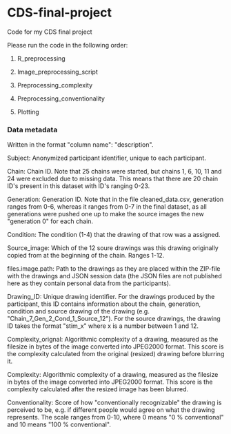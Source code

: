 # CDS-final-project
Code for my CDS final project


Please run the code in the following order:

1. R_preprocessing

2. Image_preprocessing_script

3. Preprocessing_complexity

4. Preprocessing_conventionality

5. Plotting


### Data metadata 
Written in the format "column name": "description".

Subject: Anonymized participant identifier, unique to each participant.

Chain: Chain ID. Note that 25 chains were started, but chains 1, 6, 10, 11 and 24 were excluded due to missing data. This means that there are 20 chain ID's present in this dataset with ID's ranging 0-23.

Generation: Generation ID. Note that in the file cleaned_data.csv, generation ranges from 0-6, whereas it ranges from 0-7 in the final dataset, as all generations were pushed one up to make the source images the new "generation 0" for each chain. 

Condition: The condition (1-4) that the drawing of that row was a assigned.

Source_image: Which of the 12 soure drawings was this drawing originally copied from at the beginning of the chain. Ranges 1-12.

files.image.path: Path to the drawings as they are placed within the ZIP-file with the drawings and JSON session data (the JSON files are not published here as they contain personal data from the participants).

Drawing_ID: Unique drawing identifier. For the drawings produced by the participant, this ID contains information about the chain, generation, condition and source drawing of the drawing (e.g. "Chain_7_Gen_2_Cond_1_Source_12"). For the source drawings, the drawing ID takes the format "stim_x" where x is a number between 1 and 12.

Complexity_orignal: Algorithmic complexity of a drawing, measured as the filesize in bytes of the image converted into JPEG2000 format. This score is the complexity calculated from the original (resized) drawing before blurring it.

Complexity: Algorithmic complexity of a drawing, measured as the filesize in bytes of the image converted into JPEG2000 format. This score is the complexity calculated after the resized image has been blurred.

Conventionality: Score of how "conventionally recognizable" the drawing is perceived to be, e.g. if different people would agree on what the drawing represents. The scale ranges from 0-10, where 0 means "0 % conventional" and 10 means "100 % conventional".
